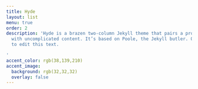 ```yaml
---
title: Hyde
layout: list
menu: true
order: 2
description: 'Hyde is a brazen two-column Jekyll theme that pairs a prominent sidebar
  with uncomplicated content. It’s based on Poole, the Jekyll butler. Open `_featured_tags/hyde.md`
  to edit this text.

'
accent_color: rgb(38,139,210)
accent_image:
  background: rgb(32,32,32)
  overlay: false
---
```


